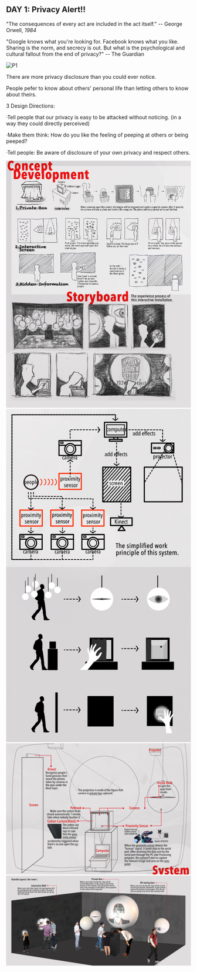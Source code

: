 ## DAY 1: Privacy Alert!!

"The consequences of every act are included in the act itself."
-- George Orwell, *1984*
                                 
"Google knows what you're looking for. Facebook knows what you like. Sharing is the norm, and secrecy is out. But what is the psychological and cultural fallout from the end of privacy?"
-- The Guardian
                                 
![P1](1.jpg)

There are more privacy disclosure than you could ever notice.

People pefer to know about others' personal life than letting others to know about theirs.

3 Design Directions:

·Tell people that our privacy is easy to be attacked without noticing. (in a way they could directly perceived)

·Make them think: How do you like the feeling of peeping at others or being peeped?

·Tell people: Be aware of disclosure of your own privacy and respect others.

![p2](2concept.jpg)
![p3](3.jpg)
![p4](4.jpg)
![p5](5.jpg)
